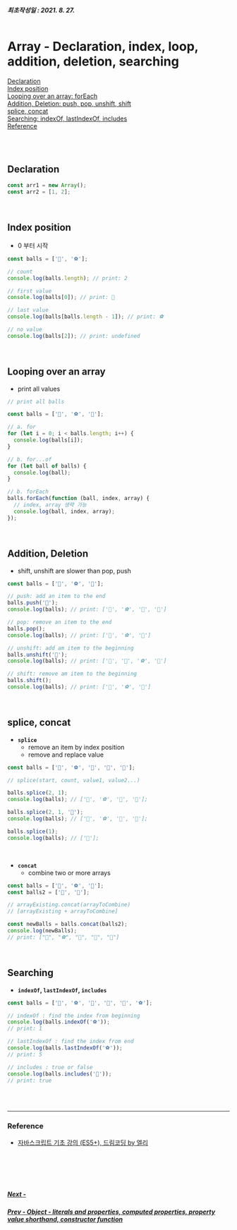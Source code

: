 ##### 최초작성일 : 2021. 8. 27.<br><br>

# Array - Declaration, index, loop, addition, deletion, searching

[Declaration](#declaration)  
[Index position](#index-position)  
[Looping over an array: forEach](#looping-over-an-array)  
[Addition, Deletion: push, pop, unshift, shift](#addition-deletion)  
[splice, concat](#splice-concat)  
[Searching: indexOf, lastIndexOf, includes](#searching)  
[Reference](#reference)

<br><br>

## Declaration

```js
const arr1 = new Array();
const arr2 = [1, 2];
```

<br>

## Index position

- 0 부터 시작

```js
const balls = ['🏀', '⚽️'];

// count
console.log(balls.length); // print: 2

// first value
console.log(balls[0]); // print: 🏀

// last value
console.log(balls[balls.length - 1]); // print: ⚽️

// no value
console.log(balls[2]); // print: undefined
```

<br>

## Looping over an array

- print all values

```js
// print all balls

const balls = ['🏀', '⚽️', '🎾'];

// a. for
for (let i = 0; i < balls.length; i++) {
  console.log(balls[i]);
}

// b. for...of
for (let ball of balls) {
  console.log(ball);
}

// b. forEach
balls.forEach(function (ball, index, array) {
  // index, array 생략 가능
  console.log(ball, index, array);
});
```

<br>

## Addition, Deletion

- shift, unshift are slower than pop, push

```js
const balls = ['🏀', '⚽️', '🎾'];

// push: add an item to the end
balls.push('🏈');
console.log(balls); // print: ['🏀', '⚽️', '🎾', '🏈']

// pop: remove an item to the end
balls.pop();
console.log(balls); // print: ['🏀', '⚽️', '🎾']

// unshift: add am item to the beginning
balls.unshift('🏐');
console.log(balls); // print: ['🏐', '🏀', '⚽️', '🎾']

// shift: remove am item to the beginning
balls.shift();
console.log(balls); // print: ['🏀', '⚽️', '🎾']
```

<br>

## splice, concat

- **`splice`**
  - remove an item by index position
  - remove and replace value

```js
const balls = ['🏀', '⚽️', '🎾', '🏐', '🏈'];

// splice(start, count, value1, value2...)

balls.splice(2, 1);
console.log(balls); // ['🏀', '⚽️', '🏐', '🏈'];

balls.splice(2, 1, '🏓');
console.log(balls); // ['🏀', '⚽️', '🏓', '🏈'];

balls.splice(1);
console.log(balls); // ['🏀'];
```

<br>

- **`concat`**
  - combine two or more arrays

```js
const balls = ['🏀', '⚽️', '🎾'];
const balls2 = ['🏐', '🏈'];

// arrayExisting.concat(arrayToCombine)
// [arrayExisting + arrayToCombine]

const newBalls = balls.concat(balls2);
console.log(newBalls);
// print: ["🏀", "⚽️", "🎾", "🏐", "🏈"]
```

<br>

## Searching

- **`indexOf`, `lastIndexOf`, `includes`**

```js
const balls = ['🏀', '⚽️', '🎾', '🏐', '🏈', '⚽️'];

// indexOf : find the index from beginning
console.log(balls.indexOf('⚽️'));
// print: 1

// lastIndexOf : find the index from end
console.log(balls.lastIndexOf('⚽️'));
// print: 5

// includes : true or false
console.log(balls.includes('🎾'));
// print: true
```

<br><br>

---

### **Reference**

- [자바스크립트 기초 강의 (ES5+), 드림코딩 by 엘리](https://www.youtube.com/playlist?list=PLv2d7VI9OotTVOL4QmPfvJWPJvkmv6h-2)

## <br><br>

##### [Next - ]()

##### [Prev - Object - literals and properties, computed properties, property value shorthand, constructor function](/Javascript/basic_09_object_1.md)
